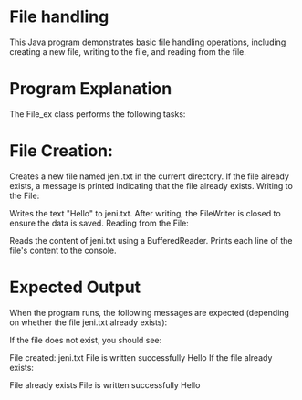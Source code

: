 # File handling
This Java program demonstrates basic file handling operations, including creating a new file, writing to the file, and reading from the file.

# Program Explanation
The File_ex class performs the following tasks:

# File Creation:

Creates a new file named jeni.txt in the current directory.
If the file already exists, a message is printed indicating that the file already exists.
Writing to the File:

Writes the text "Hello" to jeni.txt.
After writing, the FileWriter is closed to ensure the data is saved.
Reading from the File:

Reads the content of jeni.txt using a BufferedReader.
Prints each line of the file's content to the console.

# Expected Output
When the program runs, the following messages are expected (depending on whether the file jeni.txt already exists):

If the file does not exist, you should see:

File created: jeni.txt
File is written successfully
Hello
If the file already exists:

File already exists
File is written successfully
Hello
